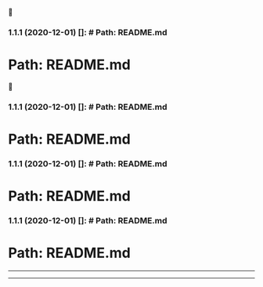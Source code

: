 🙂

### 1.1.1 (2020-12-01) []: # Path: README.md

 # Path: README.md 

🙂

### 1.1.1 (2020-12-01) []: # Path: README.md

 # Path: README.md 

 
### 1.1.1 (2020-12-01) []: # Path: README.md

 # Path: README.md 


### 1.1.1 (2020-12-01) []: # Path: README.md

 # Path: README.md 
***
***
